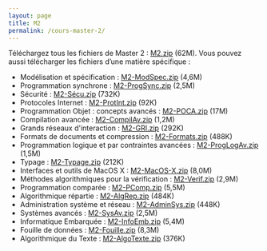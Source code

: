 ```yaml
---
layout: page
title: M2
permalink: /cours-master-2/
---
```

Téléchargez tous les fichiers de Master 2&nbsp;: <a class="filename" href="/archives/M2.zip">M2.zip</a> (62M).
Vous pouvez aussi télécharger les fichiers d’une matière
        spécifique&nbsp;:
* Modélisation et spécification&nbsp;: <a class="filename" href="/archives/M2-ModSpec.zip">M2-ModSpec.zip</a> (4,6M)
* Programmation synchrone&nbsp;: <a class="filename" href="/archives/M2-ProgSync.zip">M2-ProgSync.zip</a> (2,5M)
* Sécurité&nbsp;: <a class="filename" href="/archives/M2-Sécu.zip">M2-Sécu.zip</a> (732K)
* Protocoles Internet&nbsp;: <a class="filename" href="/archives/M2-ProtInt.zip">M2-ProtInt.zip</a> (92K)
* Programmation Objet : concepts avancés&nbsp;: <a class="filename" href="/archives/M2-POCA.zip">M2-POCA.zip</a> (17M)
* Compilation avancée&nbsp;: <a class="filename" href="/archives/M2-CompilAv.zip">M2-CompilAv.zip</a> (1,2M)
* Grands réseaux d'interaction&nbsp;: <a class="filename" href="/archives/M2-GRI.zip">M2-GRI.zip</a> (292K)
* Formats de documents et compression&nbsp;: <a class="filename" href="/archives/M2-Formats.zip">M2-Formats.zip</a> (488K)
* Programmation logique et par contraintes avancées&nbsp;: <a class="filename" href="/archives/M2-ProgLogAv.zip">M2-ProgLogAv.zip</a> (1,5M)
* Typage&nbsp;: <a class="filename" href="/archives/M2-Typage.zip">M2-Typage.zip</a> (212K)
* Interfaces et outils de MacOS X&nbsp;: <a class="filename" href="/archives/M2-MacOS-X.zip">M2-MacOS-X.zip</a> (8,0M)
* Méthodes algorithmiques pour la vérification&nbsp;: <a class="filename" href="/archives/M2-Verif.zip">M2-Verif.zip</a> (2,9M)
* Programmation comparée&nbsp;: <a class="filename" href="/archives/M2-PComp.zip">M2-PComp.zip</a> (5,5M)
* Algorithmique répartie&nbsp;: <a class="filename" href="/archives/M2-AlgRep.zip">M2-AlgRep.zip</a> (484K)
* Administration système et réseau&nbsp;: <a class="filename" href="/archives/M2-AdminSys.zip">M2-AdminSys.zip</a> (448K)
* Systèmes avancés&nbsp;: <a class="filename" href="/archives/M2-SysAv.zip">M2-SysAv.zip</a> (2,5M)
* Informatique Embarquée&nbsp;: <a class="filename" href="/archives/M2-InfoEmb.zip">M2-InfoEmb.zip</a> (5,4M)
* Fouille de données&nbsp;: <a class="filename" href="/archives/M2-Fouille.zip">M2-Fouille.zip</a> (8,3M)
* Algorithmique du Texte&nbsp;: <a class="filename" href="/archives/M2-AlgoTexte.zip">M2-AlgoTexte.zip</a> (376K)
